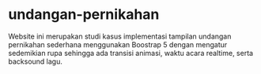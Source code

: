 # undangan-pernikahan
Website ini merupakan studi kasus implementasi tampilan undangan pernikahan sederhana menggunakan Boostrap 5 dengan mengatur sedemikian rupa sehingga ada transisi animasi, waktu acara realtime, serta backsound lagu.

